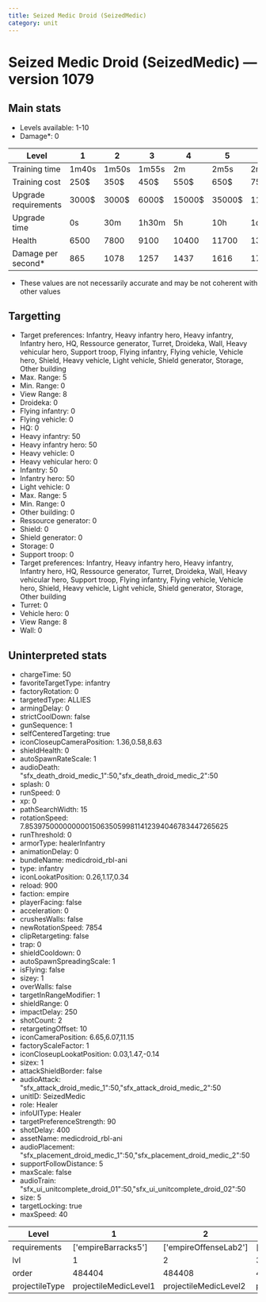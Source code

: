 ```yaml
---
title: Seized Medic Droid (SeizedMedic)
category: unit
---
```


# Seized Medic Droid (SeizedMedic) — version 1079

## Main stats

  * Levels available: 1-10
  * Damage*: 0

|Level               |1    |2    |3    |4     |5     |6      |7      |8      |9       |10      |
|--------------------|-----|-----|-----|------|------|-------|-------|-------|--------|--------|
|Training time       |1m40s|1m50s|1m55s|2m    |2m5s  |2m10s  |2m15s  |2m20s  |2m25s   |2m30s   |
|Training cost       |250$ |350$ |450$ |550$  |650$  |750$   |850$   |1000$  |1050$   |1150$   |
|Upgrade requirements|3000$|3000$|6000$|15000$|35000$|115000$|175000$|350000$|1000000$|2000000$|
|Upgrade time        |0s   |30m  |1h30m|5h    |10h   |1d12h  |2d12h  |4d     |6d      |1w2d    |
|Health              |6500 |7800 |9100 |10400 |11700 |13000  |14300  |15600  |16900   |19500   |
|Damage per second*  |865  |1078 |1257 |1437  |1616  |1795   |1976   |2155   |2334    |2693    |

* These values are not necessarily accurate and may be not coherent with other values

## Targetting

  * Target preferences: Infantry, Heavy infantry hero, Heavy infantry, Infantry hero, HQ, Ressource generator, Turret, Droideka, Wall, Heavy vehicular hero, Support troop, Flying infantry, Flying vehicle, Vehicle hero, Shield, Heavy vehicle, Light vehicle, Shield generator, Storage, Other building
  * Max. Range: 5
  * Min. Range: 0
  * View Range: 8
  * Droideka: 0
  * Flying infantry: 0
  * Flying vehicle: 0
  * HQ: 0
  * Heavy infantry: 50
  * Heavy infantry hero: 50
  * Heavy vehicle: 0
  * Heavy vehicular hero: 0
  * Infantry: 50
  * Infantry hero: 50
  * Light vehicle: 0
  * Max. Range: 5
  * Min. Range: 0
  * Other building: 0
  * Ressource generator: 0
  * Shield: 0
  * Shield generator: 0
  * Storage: 0
  * Support troop: 0
  * Target preferences: Infantry, Heavy infantry hero, Heavy infantry, Infantry hero, HQ, Ressource generator, Turret, Droideka, Wall, Heavy vehicular hero, Support troop, Flying infantry, Flying vehicle, Vehicle hero, Shield, Heavy vehicle, Light vehicle, Shield generator, Storage, Other building
  * Turret: 0
  * Vehicle hero: 0
  * View Range: 8
  * Wall: 0

## Uninterpreted stats

  * chargeTime: 50
  * favoriteTargetType: infantry
  * factoryRotation: 0
  * targetedType: ALLIES
  * armingDelay: 0
  * strictCoolDown: false
  * gunSequence: 1
  * selfCenteredTargeting: true
  * iconCloseupCameraPosition: 1.36,0.58,8.63
  * shieldHealth: 0
  * autoSpawnRateScale: 1
  * audioDeath: "sfx_death_droid_medic_1":50,"sfx_death_droid_medic_2":50
  * splash: 0
  * runSpeed: 0
  * xp: 0
  * pathSearchWidth: 15
  * rotationSpeed: 7.8539750000000001506350599811412394046783447265625
  * runThreshold: 0
  * armorType: healerInfantry
  * animationDelay: 0
  * bundleName: medicdroid_rbl-ani
  * type: infantry
  * iconLookatPosition: 0.26,1.17,0.34
  * reload: 900
  * faction: empire
  * playerFacing: false
  * acceleration: 0
  * crushesWalls: false
  * newRotationSpeed: 7854
  * clipRetargeting: false
  * trap: 0
  * shieldCooldown: 0
  * autoSpawnSpreadingScale: 1
  * isFlying: false
  * sizey: 1
  * overWalls: false
  * targetInRangeModifier: 1
  * shieldRange: 0
  * impactDelay: 250
  * shotCount: 2
  * retargetingOffset: 10
  * iconCameraPosition: 6.65,6.07,11.15
  * factoryScaleFactor: 1
  * iconCloseupLookatPosition: 0.03,1.47,-0.14
  * sizex: 1
  * attackShieldBorder: false
  * audioAttack: "sfx_attack_droid_medic_1":50,"sfx_attack_droid_medic_2":50
  * unitID: SeizedMedic
  * role: Healer
  * infoUIType: Healer
  * targetPreferenceStrength: 90
  * shotDelay: 400
  * assetName: medicdroid_rbl-ani
  * audioPlacement: "sfx_placement_droid_medic_1":50,"sfx_placement_droid_medic_2":50
  * supportFollowDistance: 5
  * maxScale: false
  * audioTrain: "sfx_ui_unitcomplete_droid_01":50,"sfx_ui_unitcomplete_droid_02":50
  * size: 5
  * targetLocking: true
  * maxSpeed: 40

|Level         |1                    |2                    |3                    |4                    |5                    |6                    |7                    |8                    |9                    |10                    |
|--------------|---------------------|---------------------|---------------------|---------------------|---------------------|---------------------|---------------------|---------------------|---------------------|----------------------|
|requirements  |['empireBarracks5']  |['empireOffenseLab2']|['empireOffenseLab3']|['empireOffenseLab4']|['empireOffenseLab5']|['empireOffenseLab6']|['empireOffenseLab7']|['empireOffenseLab8']|['empireOffenseLab9']|['empireOffenseLab10']|
|lvl           |1                    |2                    |3                    |4                    |5                    |6                    |7                    |8                    |9                    |10                    |
|order         |484404               |484408               |484412               |484416               |484420               |484424               |484428               |484432               |484436               |484440                |
|projectileType|projectileMedicLevel1|projectileMedicLevel2|projectileMedicLevel3|projectileMedicLevel4|projectileMedicLevel5|projectileMedicLevel6|projectileMedicLevel7|projectileMedicLevel8|projectileMedicLevel9|projectileMedicLevel10|

